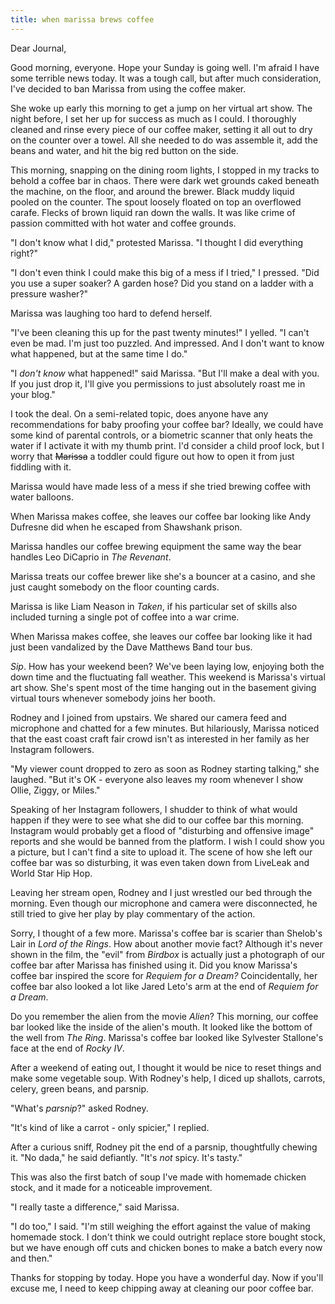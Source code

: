 ```yaml
---
title: when marissa brews coffee
---
```


Dear Journal,

Good morning, everyone.  Hope your Sunday is going well.  I'm afraid I
have some terrible news today.  It was a tough call, but after much
consideration, I've decided to ban Marissa from using the coffee
maker.

She woke up early this morning to get a jump on her virtual art show.
The night before, I set her up for success as much as I could.  I
thoroughly cleaned and rinse every piece of our coffee maker, setting
it all out to dry on the counter over a towel.  All she needed to do
was assemble it, add the beans and water, and hit the big red button
on the side.

This morning, snapping on the dining room lights, I stopped in my
tracks to behold a coffee bar in chaos.  There were dark wet grounds
caked beneath the machine, on the floor, and around the brewer.  Black
muddy liquid pooled on the counter.  The spout loosely floated on top
an overflowed carafe.  Flecks of brown liquid ran down the walls.  It
was like crime of passion committed with hot water and coffee grounds.

"I don't know what I did," protested Marissa.  "I thought I did
everything right?"

"I don't even think I could make this big of a mess if I tried," I
pressed.  "Did you use a super soaker?  A garden hose?  Did you stand
on a ladder with a pressure washer?"

Marissa was laughing too hard to defend herself.

"I've been cleaning this up for the past twenty minutes!" I yelled.
"I can't even be mad.  I'm just too puzzled.  And impressed.  And I
don't want to know what happened, but at the same time I do."

"I _don't know_ what happened!" said Marissa.  "But I'll make a deal
with you.  If you just drop it, I'll give you permissions to just
absolutely roast me in your blog."

I took the deal.  On a semi-related topic, does anyone have any
recommendations for baby proofing your coffee bar?  Ideally, we could
have some kind of parental controls, or a biometric scanner that only
heats the water if I activate it with my thumb print.  I'd consider a
child proof lock, but I worry that <strike>Marissa</strike> a toddler
could figure out how to open it from just fiddling with it.

Marissa would have made less of a mess if she tried brewing coffee
with water balloons.

When Marissa makes coffee, she leaves our coffee bar looking like Andy
Dufresne did when he escaped from Shawshank prison.

Marissa handles our coffee brewing equipment the same way the bear
handles Leo DiCaprio in _The Revenant_.

Marissa treats our coffee brewer like she's a bouncer at a casino, and
she just caught somebody on the floor counting cards.

Marissa is like Liam Neason in _Taken_, if his particular set of
skills also included turning a single pot of coffee into a war crime.

When Marissa makes coffee, she leaves our coffee bar looking like it
had just been vandalized by the Dave Matthews Band tour bus.

_Sip_.  How has your weekend been?  We've been laying low, enjoying
both the down time and the fluctuating fall weather.  This weekend is
Marissa's virtual art show.  She's spent most of the time hanging out
in the basement giving virtual tours whenever somebody joins her
booth.

Rodney and I joined from upstairs.  We shared our camera feed and
microphone and chatted for a few minutes.  But hilariously, Marissa
noticed that the east coast craft fair crowd isn't as interested in
her family as her Instagram followers.

"My viewer count dropped to zero as soon as Rodney starting talking,"
she laughed.  "But it's OK - everyone also leaves my room whenever I
show Ollie, Ziggy, or Miles."

Speaking of her Instagram followers, I shudder to think of what would
happen if they were to see what she did to our coffee bar this
morning.  Instagram would probably get a flood of "disturbing and
offensive image" reports and she would be banned from the platform.  I
wish I could show you a picture, but I can't find a site to upload it.
The scene of how she left our coffee bar was so disturbing, it was
even taken down from LiveLeak and World Star Hip Hop.

Leaving her stream open, Rodney and I just wrestled our bed through
the morning.  Even though our microphone and camera were disconnected,
he still tried to give her play by play commentary of the action.

Sorry, I thought of a few more.  Marissa's coffee bar is scarier than
Shelob's Lair in _Lord of the Rings_.  How about another movie fact?
Although it's never shown in the film, the "evil" from _Birdbox_ is
actually just a photograph of our coffee bar after Marissa has
finished using it.  Did you know Marissa's coffee bar inspired the
score for _Requiem for a Dream?_ Coincidentally, her coffee bar also
looked a lot like Jared Leto's arm at the end of _Requiem for a
Dream_.

Do you remember the alien from the movie _Alien_?  This morning, our
coffee bar looked like the inside of the alien's mouth.  It looked
like the bottom of the well from _The Ring_.  Marissa's coffee bar
looked like Sylvester Stallone's face at the end of _Rocky IV_.

After a weekend of eating out, I thought it would be nice to reset
things and make some vegetable soup.  With Rodney's help, I diced up
shallots, carrots, celery, green beans, and parsnip.

"What's _parsnip_?" asked Rodney.

"It's kind of like a carrot - only spicier," I replied.

After a curious sniff, Rodney pit the end of a parsnip, thoughtfully
chewing it.  "No dada," he said defiantly.  "It's _not_ spicy.  It's
tasty."

This was also the first batch of soup I've made with homemade chicken
stock, and it made for a noticeable improvement.

"I really taste a difference," said Marissa.

"I do too," I said.  "I'm still weighing the effort against the value
of making homemade stock.  I don't think we could outright replace
store bought stock, but we have enough off cuts and chicken bones to
make a batch every now and then."

Thanks for stopping by today.  Hope you have a wonderful day.  Now if
you'll excuse me, I need to keep chipping away at cleaning our poor
coffee bar.
